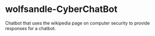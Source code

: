 # wolfsandle-CyberChatBot

Chatbot that uses the wikipedia page on computer security to provide responses for a chatbot.
